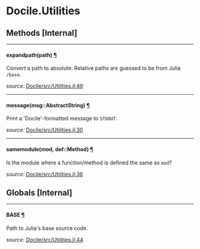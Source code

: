 # Docile.Utilities


## Methods [Internal]

---

<a id="method__expandpath.1" class="lexicon_definition"></a>
#### expandpath(path) [¶](#method__expandpath.1)
Convert a path to absolute. Relative paths are guessed to be from Julia ``/base``.


*source:*
[Docile/src/Utilities.jl:49](https://github.com/MichaelHatherly/Docile.jl/tree/7701224579bea92e6ad5f70a3c2da426c0a1dce7/src/Utilities.jl#L49)

---

<a id="method__message.1" class="lexicon_definition"></a>
#### message(msg::AbstractString) [¶](#method__message.1)
Print a 'Docile'-formatted message to ``STDOUT``.


*source:*
[Docile/src/Utilities.jl:30](https://github.com/MichaelHatherly/Docile.jl/tree/7701224579bea92e6ad5f70a3c2da426c0a1dce7/src/Utilities.jl#L30)

---

<a id="method__samemodule.1" class="lexicon_definition"></a>
#### samemodule(mod, def::Method) [¶](#method__samemodule.1)
Is the module where a function/method is defined the same as ``mod``?


*source:*
[Docile/src/Utilities.jl:36](https://github.com/MichaelHatherly/Docile.jl/tree/7701224579bea92e6ad5f70a3c2da426c0a1dce7/src/Utilities.jl#L36)

## Globals [Internal]

---

<a id="global__base.1" class="lexicon_definition"></a>
#### BASE [¶](#global__base.1)
Path to Julia's base source code.


*source:*
[Docile/src/Utilities.jl:44](https://github.com/MichaelHatherly/Docile.jl/tree/7701224579bea92e6ad5f70a3c2da426c0a1dce7/src/Utilities.jl#L44)

